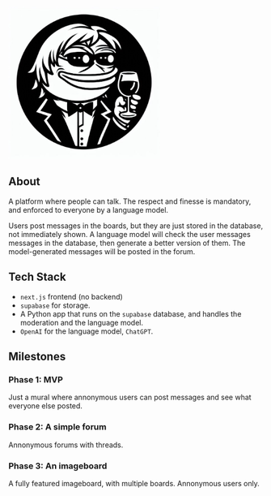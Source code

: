 <img src="./static/logo.png" alt="Fino-chan Logo" width="300" height="auto">

## About

A platform where people can talk. The respect and finesse is mandatory, and enforced to everyone by a language model.

Users post messages in the boards, but they are just stored in the database, not immediately shown.
A language model will check the user messages messages in the database, then generate a better version of them.
The model-generated messages will be posted in the forum.

## Tech Stack

- `next.js` frontend (no backend)
- `supabase` for storage. 
- A Python app that runs on the `supabase` database, and handles the moderation and the language model.
- `OpenAI` for the language model, `ChatGPT`.


## Milestones

### Phase 1: MVP

Just a mural where annonymous users can post messages and see what everyone else posted.


### Phase 2: A simple forum

Annonymous forums with threads.


### Phase 3: An imageboard

A fully featured imageboard, with multiple boards. Annonymous users only.

